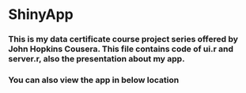 # ShinyApp

### This is my data certificate course project series offered by John Hopkins Cousera. This file contains code of ui.r and server.r, also the presentation about my app.

### You can also view the app in below location
